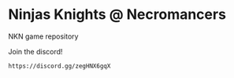 # Ninjas Knights @ Necromancers
NKN game repository


Join the discord!
```
https://discord.gg/zegHNX6gqX
```
